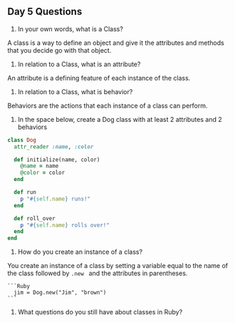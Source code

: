 ## Day 5 Questions

1. In your own words, what is a Class?  

  A class is a way to define an object and give it the attributes and methods that you decide go with that object.

1. In relation to a Class, what is an attribute?  

  An attribute is a defining feature of each instance of the class.

1. In relation to a Class, what is behavior?  

  Behaviors are the actions that each instance of a class can perform.

1. In the space below, create a Dog class with at least 2 attributes and 2 behaviors  

  ```Ruby
  class Dog
    attr_reader :name, :color

    def initialize(name, color)
      @name = name
      @color = color
    end

    def run
      p "#{self.name} runs!"
    end

    def roll_over
      p "#{self.name} rolls over!"
    end
  end
  ```

1. How do you create an instance of a class?  

  You create an instance of a class by setting a variable equal to the name of the class followed by `.new ` and the attributes in parentheses.

    ```Ruby
      jim = Dog.new("Jim", "brown")
    ```

1. What questions do you still have about classes in Ruby?
